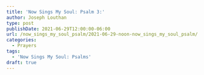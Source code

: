 ```yaml
---
title: 'Now Sings My Soul: Psalm 3:'
author: Joseph Louthan
type: post
publishDate: 2021-06-29T12:00:00-06:00
url: /now_sings_my_soul_psalm/2021-06-29-noon-now_sings_my_soul_psalm/
categories:
  - Prayers
tags:
  - 'Now Sings My Soul: Psalms'
draft: true
---
```

<pre>
<div style="font-variant: small-caps;">

</div>

</pre>
